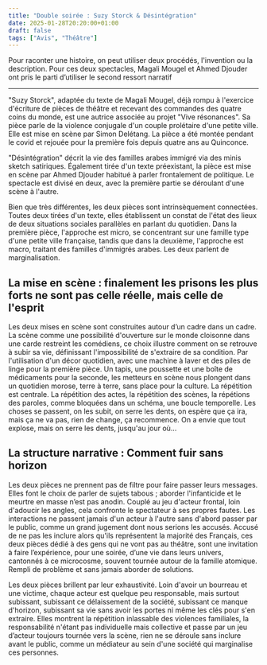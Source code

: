 ```yaml
---
title: "Double soirée : Suzy Storck & Désintégration"
date: 2025-01-28T20:20:00+01:00
draft: false
tags: ["Avis", "Théâtre"]
---
```


Pour raconter une histoire, on peut utiliser deux procédés, l'invention ou la description. Pour ces deux spectacles, Magali Mougel et Ahmed Djouder ont pris le parti d’utiliser le second ressort narratif

***

"Suzy Storck", adaptée du texte de Magali Mougel, déjà rompu à l'exercice d'écriture de pièces de théâtre et recevant des commandes des quatre coins du monde, est une autrice associée au projet "Vive résonances". Sa pièce parle de la violence conjugale d'un couple prolétaire d'une petite ville. Elle est mise en scène par Simon Delétang. La pièce a été montée pendant le covid et rejouée pour la première fois depuis quatre ans au Quinconce.

"Désintégration" décrit la vie des familles arabes immigré via des minis sketch satiriques. Également tirée d'un texte préexistant, la pièce est mise en scène par Ahmed Djouder habitué à parler frontalement de politique. Le spectacle est divisé en deux, avec la première partie se déroulant d'une scène à l'autre.

Bien que très différentes, les deux pièces sont intrinsèquement connectées. Toutes deux tirées d'un texte, elles établissent un constat de l'état des lieux de deux situations sociales parallèles en parlant du quotidien. Dans la première pièce, l'approche est micro, se concentrant sur une famille type d'une petite ville française, tandis que dans la deuxième, l'approche est macro, traitant des familles d'immigrés arabes. Les deux parlent de marginalisation.

## La mise en scène  : finalement les prisons les plus forts ne sont pas celle réelle, mais celle de l'esprit

Les deux mises en scène sont construites autour d’un cadre dans un cadre. La scène comme une possibilité d'ouverture sur le monde cloisonne dans une carde restreint les comédiens, ce choix illustre comment on se retrouve à subir sa vie, définissant l'impossibilité de s'extraire de sa condition. Par l'utilisation d'un décor quotidien, avec une machine à laver et des piles de linge pour la première pièce. Un tapis, une poussette et une boîte de médicaments pour la seconde, les metteurs en scène nous plongent dans un quotidien morose, terre à terre, sans place pour la culture. La répétition est centrale. La répétition des actes, la répétition des scènes, la répétions des paroles, comme bloquées dans un schéma, une boucle temporelle. Les choses se passent, on les subit, on serre les dents, on espère que ça ira, mais ça ne va pas, rien de change, ça recommence. On a envie que tout explose, mais on serre les dents, jusqu'au jour où…

## La structure narrative : Comment fuir sans horizon

Les deux pièces ne prennent pas de filtre pour faire passer leurs messages. Elles font le choix de parler de sujets tabous ; aborder l'infanticide et le meurtre en masse n’est pas anodin. Couplé au jeu d'acteur frontal, loin d'adoucir les angles, cela confronte le spectateur à ses propres fautes. Les interactions ne passent jamais d'un acteur à l'autre sans d'abord passer par le public, comme un grand jugement dont nous serions les accusés. Accusé de ne pas les inclure alors qu'ils représentent la majorité des Français, ces deux pièces dédié à des gens qui ne vont pas au théâtre, sont une invitation à faire l’expérience, pour une soirée, d’une vie dans leurs univers, cantonnés à ce microcosme, souvent tournée autour de la famille atomique. Rempli de problème et sans jamais aborder de solutions.

Les deux pièces brillent par leur exhaustivité. Loin d'avoir un bourreau et une victime, chaque acteur est quelque peu responsable, mais surtout subissant, subissant ce délaissement de la société, subissant ce manque d'horizon, subissant sa vie sans avoir les portes ni même les clés pour s'en extraire. Elles montrent la répétition inlassable des violences familiales, la responsabilité n'étant pas individuelle mais collective et passe par un jeu d’acteur toujours tournée vers la scène, rien ne se déroule sans inclure avant le public, comme un médiateur au sein d'une société qui marginalise ces personnes.